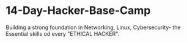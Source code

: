 # 14-Day-Hacker-Base-Camp
Building a strong foundation in Networking, Linux, Cybersecurity- the Essential skills od every "ETHICAL HACKER".
